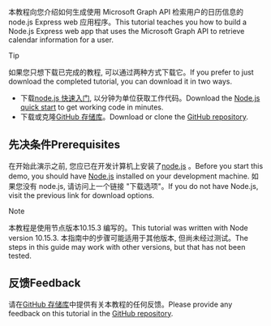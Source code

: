 <!-- markdownlint-disable MD002 MD041 -->

<span data-ttu-id="19370-101">本教程向您介绍如何生成使用 Microsoft Graph API 检索用户的日历信息的 node.js Express web 应用程序。</span><span class="sxs-lookup"><span data-stu-id="19370-101">This tutorial teaches you how to build a Node.js Express web app that uses the Microsoft Graph API to retrieve calendar information for a user.</span></span>

> [!TIP]
> <span data-ttu-id="19370-102">如果您只想下载已完成的教程, 可以通过两种方式下载它。</span><span class="sxs-lookup"><span data-stu-id="19370-102">If you prefer to just download the completed tutorial, you can download it in two ways.</span></span>
>
> - <span data-ttu-id="19370-103">下载[node.js 快速入门](https://developer.microsoft.com/graph/quick-start?platform=option-node), 以分钟为单位获取工作代码。</span><span class="sxs-lookup"><span data-stu-id="19370-103">Download the [Node.js quick start](https://developer.microsoft.com/graph/quick-start?platform=option-node) to get working code in minutes.</span></span>
> - <span data-ttu-id="19370-104">下载或克隆[GitHub 存储库](https://github.com/microsoftgraph/msgraph-training-nodeexpressapp)。</span><span class="sxs-lookup"><span data-stu-id="19370-104">Download or clone the [GitHub repository](https://github.com/microsoftgraph/msgraph-training-nodeexpressapp).</span></span>

## <a name="prerequisites"></a><span data-ttu-id="19370-105">先决条件</span><span class="sxs-lookup"><span data-stu-id="19370-105">Prerequisites</span></span>

<span data-ttu-id="19370-106">在开始此演示之前, 您应已在开发计算机上安装了[node.js](https://nodejs.org) 。</span><span class="sxs-lookup"><span data-stu-id="19370-106">Before you start this demo, you should have [Node.js](https://nodejs.org) installed on your development machine.</span></span> <span data-ttu-id="19370-107">如果您没有 node.js, 请访问上一个链接 "下载选项"。</span><span class="sxs-lookup"><span data-stu-id="19370-107">If you do not have Node.js, visit the previous link for download options.</span></span>

> [!NOTE]
> <span data-ttu-id="19370-108">本教程是使用节点版本10.15.3 编写的。</span><span class="sxs-lookup"><span data-stu-id="19370-108">This tutorial was written with Node version 10.15.3.</span></span> <span data-ttu-id="19370-109">本指南中的步骤可能适用于其他版本, 但尚未经过测试。</span><span class="sxs-lookup"><span data-stu-id="19370-109">The steps in this guide may work with other versions, but that has not been tested.</span></span>

## <a name="feedback"></a><span data-ttu-id="19370-110">反馈</span><span class="sxs-lookup"><span data-stu-id="19370-110">Feedback</span></span>

<span data-ttu-id="19370-111">请在[GitHub 存储库](https://github.com/microsoftgraph/msgraph-training-nodeexpressapp)中提供有关本教程的任何反馈。</span><span class="sxs-lookup"><span data-stu-id="19370-111">Please provide any feedback on this tutorial in the [GitHub repository](https://github.com/microsoftgraph/msgraph-training-nodeexpressapp).</span></span>
